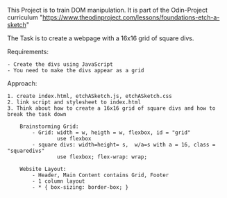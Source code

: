 This Project is to train DOM manipulation. It is part of the Odin-Project curriculum "https://www.theodinproject.com/lessons/foundations-etch-a-sketch"

The Task is to create a webpage with a 16x16 grid of square divs.

Requirements: 

    - Create the divs using JavaScript
    - You need to make the divs appear as a grid

Approach:

    1. create index.html, etchASketch.js, etchASketch.css
    2. link script and stylesheet to index.html
    3. Think about how to create a 16x16 grid of square divs and how to break the task down

        Brainstorming Grid:
            - Grid: width = w, heigth = w, flexbox, id = "grid"
                    use flexbox
            - square divs: width=height= s,  w/a=s with a = 16, class = "squaredivs"
                    use flexbox; flex-wrap: wrap;

        Website Layout: 
            - Header, Main Content contains Grid, Footer
            - 1 column layout
            - * { box-sizing: border-box; }
    
